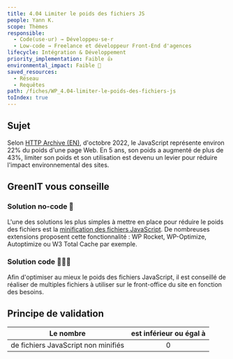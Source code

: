 ```yaml
---
title: 4.04 Limiter le poids des fichiers JS
people: Yann K.
scope: Thèmes
responsible:
  - Code(use·ur) → Développeu·se·r
  - Low-code → Freelance et développeur Front-End d'agences
lifecycle: Intégration & Développement
priority_implementation: Faible 👍
environmental_impact: Faible 🌱
saved_resources:
  - Réseau
  - Requêtes
path: /fiches/WP_4.04-limiter-le-poids-des-fichiers-js
toIndex: true
---
```


## Sujet

Selon [HTTP Archive (EN)](https://httparchive.org/reports/page-weight), d'octobre 2022, le JavaScript représente environ 22% du poids d'une page Web.
En 5 ans, son poids a augmenté de plus de 43%, limiter son poids et son utilisation est devenu un levier pour réduire l'impact environnemental des sites.

## GreenIT vous conseille

### Solution no-code 🌱

L'une des solutions les plus simples à mettre en place pour réduire le poids des fichiers est la [minification des fichiers JavaScript](https://checklists.opquast.com/fr/assurance-qualite-web/les-scripts-du-site-sont-minifies).
De nombreuses extensions proposent cette fonctionnalité : WP Rocket, WP-Optimize, Autoptimize ou W3 Total Cache par exemple.

### Solution code 🌱🌱🌱

Afin d'optimiser au mieux le poids des fichiers JavaScript, il est conseillé de réaliser de multiples fichiers à utiliser sur le front-office du site en fonction des besoins.

## Principe de validation

| Le nombre                           | est inférieur ou égal à |
| ----------------------------------- | :---------------------: |
| de fichiers JavaScript non minifiés |            0            |
